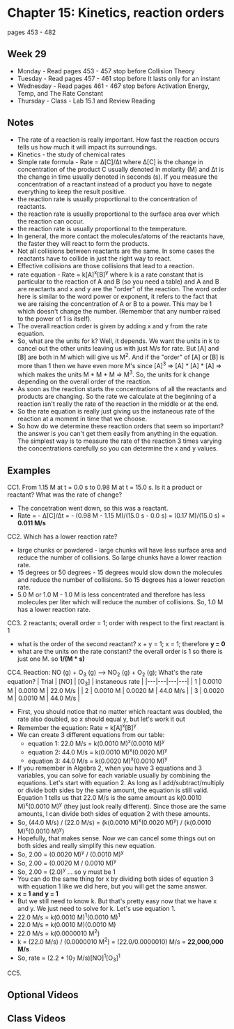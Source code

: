# Chapter 15: Kinetics, reaction orders

pages 453 - 482

## Week 29

- Monday - Read pages 453 - 457 stop before Collision Theory
- Tuesday - Read pages 457 - 461 stop before It lasts only for an instant
- Wednesday - Read pages 461 - 467 stop before Activation Energy, Temp, and The Rate Constant
- Thursday - Class - Lab 15.1 and Review Reading

## Notes

- The rate of a reaction is really important. How fast the reaction occurs tells us how much it will impact its surroundings.
- Kinetics - the study of chemical rates
- Simple rate formula - Rate = &#916;[C]/&#916;t where &#916;[C] is the change in concentration of the product C usually denoted in molarity (M) and &#916;t is the change in time usually denoted in seconds (s). If you measure the concentration of a reactant instead of a product you have to negate everything to keep the result positive.
- the reaction rate is usually proportional to the concentration of reactants. 
- the reaction rate is usually proportional to the surface area over which the reaction can occur.
- the reaction rate is usually proportional to the temperature.
- In general, the more contact the molecules/atoms of the reactants have, the faster they will react to form the products.
- Not all collisions between reactants are the same. In some cases the reactants have to collide in just the right way to react.
- Effective collisions are those collisions that lead to a reaction.
- rate equation - Rate = k[A]<sup>x</sup>[B]<sup>y</sup> where k is a rate constant that is particular to the reaction of A and B (so you need a table) and A and B are reactants and x and y are the "order" of the reaction. The word order here is similar to the word power or exponent, it refers to the fact that we are raising the concentration of A or B to a power. This may be 1 which doesn't change the number. (Remember that any number raised to the power of 1 is itself).
- The overall reaction order is given by adding x and y from the rate equation.
- So, what are the units for k? Well, it depends. We want the units in k to cancel out the other units leaving us with just M/s for rate. But [A] and [B] are both in M which will give us M<sup>2</sup>. And if the "order" of [A] or [B] is more than 1 then we have even more M's since [A]<sup>3</sup> => [A] * [A] * [A] => which makes the units M * M * M => M<sup>3</sup>. So, the units for k change depending on the overall order of the reaction.
- As soon as the reaction starts the concentrations of all the reactants and products are changing. So the rate we calculate at the beginning of a reaction isn't really the rate of the reaction in the middle or at the end.
- So the rate equation is really just giving us the instaneous rate of the reaction at a moment in time that we choose.
- So how do we determine these reaction orders that seem so important? the answer is you can't get them easily from anything in the equation. The simplest way is to measure the rate of the reaction 3 times varying the concentrations carefully so you can determine the x and y values.


## Examples

CC1. From 1.15 M at t = 0.0 s to 0.98 M at t = 15.0 s. Is it a product or reactant? What was the rate of change?
- The concetration went down, so this was a reactant.
- Rate = - &#916;[C]/&#916;t = - (0.98 M - 1.15 M)/(15.0 s - 0.0 s) = (0.17 M)/(15.0 s) = **0.011 M/s** 

CC2. Which has a lower reaction rate?
- large chunks or powdered - large chunks will have less surface area and reduce the number of collisions. So large chunks have a lower reaction rate.
- 15 degrees or 50 degrees - 15 degrees would slow down the molecules and reduce the number of collisions. So 15 degrees has a lower reaction rate.
- 5.0 M or 1.0 M - 1.0 M is less concentrated and therefore has less molecules per liter which will reduce the number of collisions. So, 1.0 M has a lower reaction rate.

CC3. 2 reactants; overall order = 1; order with respect to the first reactant is 1
- what is the order of the second reactant? x + y = 1; x = 1; therefore **y = 0**
- what are the units on the rate constant? the overall order is 1 so there is just one M. so **1/(M * s)**

CC4. Reaction: NO (g) + O<sub>3</sub> (g) --> NO<sub>2</sub> (g) + O<sub>2</sub> (g); What's the rate equation?
| Trial | [NO] | [O<sub>3</sub>] | instaneous rate |
|---|---|---|---|
| 1 | 0.0010 M | 0.0010 M | 22.0 M/s |
| 2 | 0.0010 M | 0.0020 M | 44.0 M/s |
| 3 | 0.0020 M | 0.0010 M | 44.0 M/s |
- First, you should notice that no matter which reactant was doubled, the rate also doubled, so x should equal y, but let's work it out
- Remember the equation: Rate = k[A]<sup>x</sup>[B]<sup>y</sup>
- We can create 3 different equations from our table:
  - equation 1: 22.0 M/s = k(0.0010 M)<sup>x</sup>(0.0010 M)<sup>y</sup>
  - equation 2: 44.0 M/s = k(0.0010 M)<sup>x</sup>(0.0020 M)<sup>y</sup>
  - equation 3: 44.0 M/s = k(0.0020 M)<sup>x</sup>(0.0010 M)<sup>y</sup>
- If you remember in Algebra 2, when you have 3 equations and 3 variables, you can solve for each variable usually by combining the equations. Let's start with equation 2. As long as I add/subtract/multiply or divide both sides by the same amount, the equation is still valid. Equation 1 tells us that 22.0 M/s is the same amount as k(0.0010 M)<sup>x</sup>(0.0010 M)<sup>y</sup> (they just look really different). Since those are the same amounts, I can divide both sides of equation 2 with these amounts.
- So, (44.0 M/s) / (22.0 M/s) = (k(0.0010 M)<sup>x</sup>(0.0020 M)<sup>y</sup>) / (k(0.0010 M)<sup>x</sup>(0.0010 M)<sup>y</sup>)
- Hopefully, that makes sense. Now we can cancel some things out on both sides and really simplify this new equation.
- So, 2.00 = (0.0020 M)<sup>y</sup> / (0.0010 M)<sup>y</sup>
- So, 2.00 = (0.0020 M / 0.0010 M)<sup>y</sup>
- So, 2.00 = (2.0)<sup>y</sup> ... so y must be 1
- You can do the same thing for x by dividing both sides of equation 3 with equation 1 like we did here, but you will get the same answer. 
- **x = 1 and y = 1**
- But we still need to know k. But that's pretty easy now that we have x and y. We just need to solve for k. Let's use equation 1.
- 22.0 M/s = k(0.0010 M)<sup>1</sup>(0.0010 M)<sup>1</sup>
- 22.0 M/s = k(0.0010 M)(0.0010 M)
- 22.0 M/s = k(0.0000010 M<sup>2</sup>)
- k = (22.0 M/s) / (0.0000010 M<sup>2</sup>) = (22.0/0.0000010) M/s = **22,000,000 M/s**
- So, rate = (2.2 * 10<sub>7</sub> M/s)[NO]<sup>1</sup>[O<sub>3</sub>]<sup>1</sup>

CC5. 

## Optional Videos

## Class Videos
